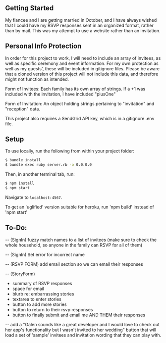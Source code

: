 ## Getting Started

My fiancee and I are getting married in October, and I have always wished that I could have my RSVP responses sent in an organized format, rather than by mail.  This was my attempt to use a website rather than an invitation.

## Personal Info Protection

In order for this project to work, I will need to include an array of invitees, as well as specific ceremony and event information.  For my own protection as well as my guests', these will be included in gitignore files.  Please be aware that a cloned version of this project will not include this data, and therefore might not function as intended.  

Form of Invitees: Each family has its own array of strings.  If a +1 was included with the invitation, I have included "plusOne"

Form of Invitation: An object holding strings pertaining to "invitation" and "reception" data.

This project also requires a SendGrid API key, which is in a gitignore .env file.

## Setup

To use locally, run the following from within your project folder:

```sh
$ bundle install
$ bundle exec ruby server.rb -o 0.0.0.0
```

Then, in another terminal tab, run:

```sh
$ npm install
$ npm start
```

Navigate to `localhost:4567`.

To get an 'uglified' version suitable for heroku, run 'npm build' instead of 'npm start'

## To-Do:

-- (SignIn) fuzzy match names to a list of invitees (make sure to check the whole household, so anyone in the family can RSVP for all of them)

-- (SignIn) Set error for incorrect name

-- (RSVP FORM) add email section so we can email their responses

-- (StoryForm)
  - summary of RSVP responses
  - space for email
  - blurb re: embarrassing stories
  - textarea to enter stories
  - button to add more stories
  - button to return to their rsvp responses
  - button to finally submit and email me AND THEM their responses

-- add a "Galen sounds like a great developer and I would love to check out her app's functionality but I wasn't invited to her wedding" button that will load a set of 'sample' invitees and invitation wording that they can play with.
